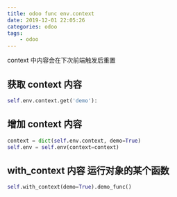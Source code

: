 ```yaml
---
title: odoo func env.context
date: 2019-12-01 22:05:26
categories: odoo
tags:
    - odoo
---
```


context 中内容会在下次前端触发后重置

## 获取 context 内容

```python
self.env.context.get('demo'):
```

## 增加 context 内容

```python
context = dict(self.env.context, demo=True)
self.env = self.env(context=context)
```

## with_context 内容 运行对象的某个函数

```python
self.with_context(demo=True).demo_func()
```
